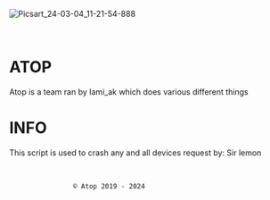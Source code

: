 ![Picsart_24-03-04_11-21-54-888](https://github.com/Iamiak/Crash/assets/153729760/9d49614d-0afa-4667-bc34-a73f1224eb1d)

<br>

# ATOP 
Atop is a team ran by Iami_ak which does various different things

# INFO
This script is used to crash any and all devices
request by: Sir lemon

<br>

                    © Atop 2019 - 2024
